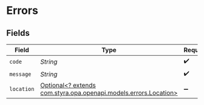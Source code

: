 # Errors


## Fields

| Field                                                                                               | Type                                                                                                | Required                                                                                            | Description                                                                                         |
| --------------------------------------------------------------------------------------------------- | --------------------------------------------------------------------------------------------------- | --------------------------------------------------------------------------------------------------- | --------------------------------------------------------------------------------------------------- |
| `code`                                                                                              | *String*                                                                                            | :heavy_check_mark:                                                                                  | N/A                                                                                                 |
| `message`                                                                                           | *String*                                                                                            | :heavy_check_mark:                                                                                  | N/A                                                                                                 |
| `location`                                                                                          | [Optional<? extends com.styra.opa.openapi.models.errors.Location>](../../models/errors/Location.md) | :heavy_minus_sign:                                                                                  | N/A                                                                                                 |